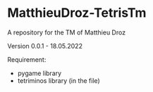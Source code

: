 # MatthieuDroz-TetrisTm
A repository for the TM of Matthieu Droz

Version 0.0.1 - 18.05.2022

Requirement: 
- pygame library
- tetriminos library (in the file)
